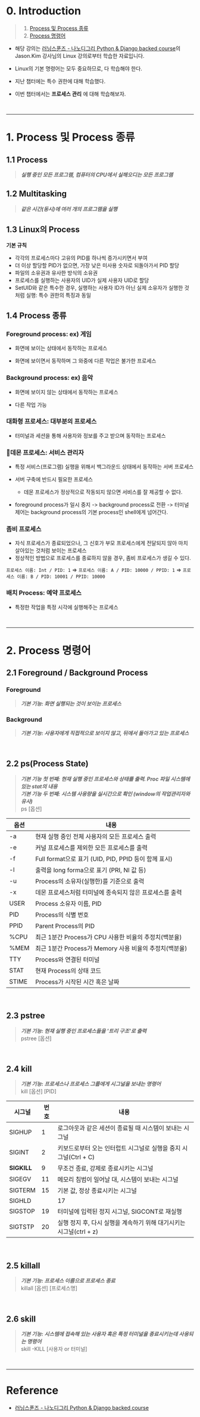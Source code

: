 # 0. Introduction

> 1. [Process 및 Process 종류](#1-process-및-process-종류)
> 2. [Process 명령어](#2-process-명령어)

- 해당 강의는 [러닝스푼즈 - 나노디그리 Python & Django backed course](https://learningspoons.com/course/detail/django-backend/)의 Jason.Kim 강사님의 Linux 강의로부터 학습한 자료입니다.

- Linux의 기본 명령어는 모두 중요하므로, 다 학습해야 한다.

- 지난 챕터에는 특수 권한에 대해 학습했다.

- 이번 챕터에서는 **프로세스 관리** 에 대해 학습해보자.


<br>

---

# 1. Process 및 Process 종류

## 1.1 Process

> **_실행 중인 모든 프로그램, 컴퓨터의 CPU에서 실해오디는 모든 프로그램_**


## 1.2 Multitasking

> **_같은 시간(동시)에 여러 개의 프로그램을 실행_**

## 1.3 Linux의 Process

**기본 규칙**

- 각각의 프로세스마다 고유의 PID를 하나씩 증가시키면서 부여
- 더 이상 할당할 PID가 없으면, 가장 낮은 미사용 숫자로 되돌아가서 PID 할당
- 파일의 소유권과 유사한 방식의 소유권
- 프로세스를 실행하는 사용자의 UID가 실제 사용자 UID로 할당
- SetUID와 같은 특수한 경우, 실행하는 사용자 ID가 아닌 실제 소유자가 실행한 것처럼 실행: 특수 권한의 특징과 동일

## 1.4 Process 종류

### Foreground process: ex) 게임

- 화면에 보이는 상태에서 동작하는 프로세스

- 화면에 보이면서 동작하며 그 와중에 다른 작업은 불가한 프로세스 

### Background process: ex) 음악

- 화면에 보이지 않는 상태에서 동작하는 프로세스

- 다른 작업 가능

### 대화형 프로세스: 대부분의 프로세스

- 터미널과 세션을 통해 사용자와 정보를 주고 받으며 동작하는 프로세스

### 🔆데몬 프로세스: 서비스 관리자

- 특정 서비스(프로그램) 실행을 위해서 백그라운드 상태에서 동작하는 서버 프로세스
- 서버 구축에 반드시 필요한 프로세스
    - 데몬 프로세스가 정상적으로 작동되지 않으면 서비스를 잘 제공할 수 없다.

- foreground process가 일시 중지 -> background process로 전환 -> 터미널 제어는 background process의 기본 process인 shell에게 넘어간다.

### 좀비 프로세스

- 자식 프로세스가 종료되었으나, 그 신호가 부모 프로세스에게 전달되지 않아 마치 살아있는 것처럼 보이는 프로세스
- 정상적인 방법으로 프로세스를 종료하지 않을 경우, 좀비 프로세스가 생길 수 있다.

`프로세스 이름: Int / PID: 1` => `프로세스 이름: A / PID: 10000 / PPID: 1` => `프로세스 이름: B / PID: 10001 / PPID: 10000`

### 배치 Process: 예약 프로세스

- 특정한 작업을 특정 시각에 실행해주는 프로세스

<br>

---
# 2. Process 명령어

## 2.1 Foreground / Background Process

### Foreground

> **_기본 기능: 화면 실행되는 것이 보이는 프로세스_**


### Background

> **_기본 기능: 사용자에게 직접적으로 보이지 않고, 뒤에서 돌아가고 있는 프로세스_**

<br>

## 2.2 ps(Process State)

> **_기본 기능 첫 번째: 현재 실행 중인 프로세스와 상태를 출력. Proc 파일 시스템에 있는 stat의 내용_**  
> **_기본 기능 두 번째: 시스템 사용량을 실시간으로 확인 (window의 작업관리자와 유사)_**  
> ps [옵션]

| 옵션 | 내용 | 
| ---- | ---- |
|-a|현재 실행 중인 전체 사용자의 모든 프로세스 출력|
|-e|커널 프로세스를 제외한 모든 프로세스를 출력|
|-f|Full format으로 표기 (UID, PID, PPID 등이 함께 표시)|
|-l|출력을 long forma으로 표기 (PRI, NI 값 등)|
|-u|Process의 소유자(실행한)를 기준으로 출력|
|-x|데몬 프로세스처럼 터미널에 종속되지 않은 프로세스를 출력|
|USER|Process 소유자 이름, PID|
|PID|Process의 식별 번호|
|PPID|Parent Process의 PID|
|%CPU|최근 1분간 Process가 CPU 사용한 비율의 추정치(백분율)|
|%MEM|최근 1분간 Process가 Memory 사용 비율의 추정치(백분율)|
|TTY|Process와 연결된 터미널|
|STAT|현재 Process의 상태 코드|
|STIME|Process가 시작된 시간 혹은 날짜|


<br>


## 2.3 pstree

> **_기본 기능: 현재 실행 중인 프로세스들을 '트리 구조'로 출력_**  
> pstree [옵션]


<br>


## 2.4 kill

> **_기본 기능: 프로세스나 프로세스 그룹에게 시그널을 보내는 명령어_**  
> kill [옵션] [PID]

|시그널|번호|내용|
| ---- | ---- | ---- | 
|SIGHUP|1|로그아웃과 같은 세션이 종료될 때 시스템이 보내는 시그널|
|SIGINT|2|키보드로부터 오는 인터럽트 시그널로 실행을 중지 시그널(Ctrl + C)|
|**SIGKILL**|9|무조건 종료, 강제로 종료시키는 시그널|
|SIGEGV|11|메모리 침범이 일어날 대, 시스템이 보내는 시그널|
|SIGTERM|15|기본 값, 정상 종료시키는 시그널|
|SIGHLD||17|자식 프로세스가 stop되거나 종료되었을 때, 부모에게 전달하는 신호|
|SIGSTOP|19|터미널에 입력된 정지 시그널, SIGCONT로 재실행|
|SIGTSTP|20|실행 정지 후, 다시 실행을 계속하기 위해 대기시키는 시그널(ctrl + z)|

<br>


## 2.5 killall

> **_기본 기능: 프로세스 이름으로 프로세스 종료_**  
> killall [옵션] [프로세스명]


<br>



## 2.6 skill

> **_기본 기능: 시스템에 접속해 있는 사용자 혹은 특정 터미널을 종료시키는데 사용되는 명령어_**  
> skill -KILL [사용자 or 터미널]




<br>

---

# Reference

- [러닝스푼즈 - 나노디그리 Python & Django backed course](https://learningspoons.com/course/detail/django-backend/)